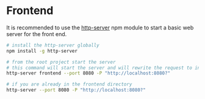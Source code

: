 # Frontend

It is recommended to use the [http-server](https://www.npmjs.com/package/http-server) npm module to start a basic web server for the front end.

```bash
# install the http-server globally
npm install -g http-server

# from the root project start the server
# this command will start the server and will rewrite the request to index.html when you directly go to a path
http-server frontend --port 8080 -P "http://localhost:8080?"

# if you are already in the frontend directory
http-server --port 8080 -P "http://localhost:8080?"
```
